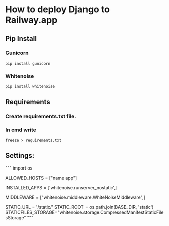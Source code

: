 <h1>How to deploy Django to Railway.app</h1>

<h2>Pip Install</h2>
<h3>Gunicorn</h3> <code>pip install gunicorn</code>
<h3>Whitenoise</h3> <code>pip install whitenoise</code>
<br>

<h2>Requirements</h2>
<h3>Create requirements.txt file.</h3>
<h3>In cmd write</h3><code>freeze > requirements.txt</code>
<br>

<h2>Settings:</h2>
"""
import os

ALLOWED_HOSTS = ["name app"]

INSTALLED_APPS = ['whitenoise.runserver_nostatic',]

MIDDLEWARE = ["whitenoise.middleware.WhiteNoiseMiddleware",]

STATIC_URL = '/static/'
STATIC_ROOT = os.path.join(BASE_DIR, 'static')
STATICFILES_STORAGE="whitenoise.storage.CompressedManifestStaticFilesStorage"
"""
